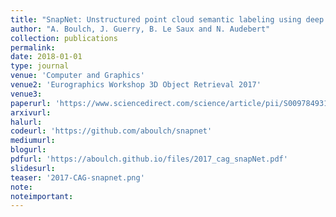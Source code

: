 ```yaml
---
title: "SnapNet: Unstructured point cloud semantic labeling using deep segmentation networks"
author: "A. Boulch, J. Guerry, B. Le Saux and N. Audebert"
collection: publications
permalink:
date: 2018-01-01
type: journal
venue: 'Computer and Graphics'
venue2: 'Eurographics Workshop 3D Object Retrieval 2017'
venue3:
paperurl: 'https://www.sciencedirect.com/science/article/pii/S0097849317301942'
arxivurl: 
halurl: 
codeurl: 'https://github.com/aboulch/snapnet'
mediumurl: 
blogurl: 
pdfurl: 'https://aboulch.github.io/files/2017_cag_snapNet.pdf'
slidesurl: 
teaser: '2017-CAG-snapnet.png'
note:
noteimportant: 
---									 
```

